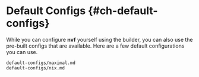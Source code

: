 # Default Configs {#ch-default-configs}

While you can configure **nvf** yourself using the builder, you can also use the pre-built configs that are available.
Here are a few default configurations you can use.

```{=include=} chapters
default-configs/maximal.md
default-configs/nix.md
```
